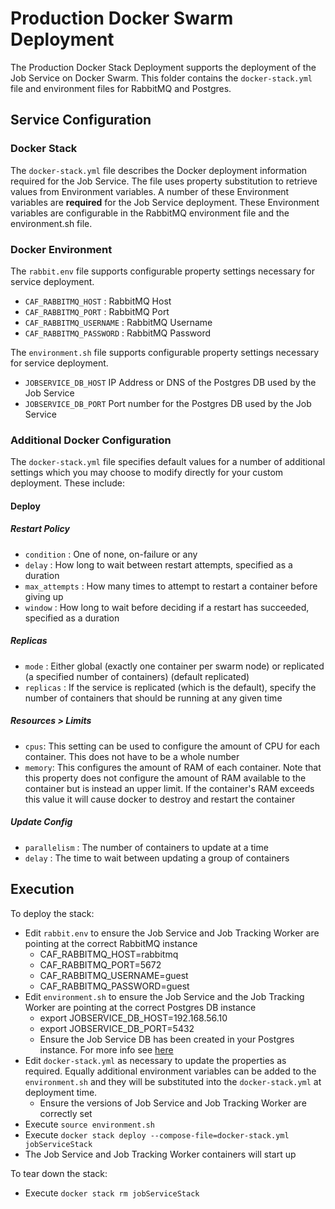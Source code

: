 # Production Docker Swarm Deployment

The Production Docker Stack Deployment supports the deployment of the Job Service on Docker Swarm. This folder contains the `docker-stack.yml` file and environment files for RabbitMQ and Postgres.

## Service Configuration

### Docker Stack
The `docker-stack.yml` file describes the Docker deployment information required for the Job Service. The file uses property substitution to retrieve values from Environment variables. A number of these Environment variables are **required** for the Job Service deployment. These Environment variables are configurable in the RabbitMQ environment file and the environment.sh file.

### Docker Environment
The `rabbit.env` file supports configurable property settings necessary for service deployment.  
* `CAF_RABBITMQ_HOST` : RabbitMQ Host  
* `CAF_RABBITMQ_PORT` : RabbitMQ Port  
* `CAF_RABBITMQ_USERNAME` : RabbitMQ Username  
* `CAF_RABBITMQ_PASSWORD` : RabbitMQ Password  

The `environment.sh` file supports configurable property settings necessary for service deployment.  
* `JOBSERVICE_DB_HOST` IP Address or DNS of the Postgres DB used by the Job Service  
* `JOBSERVICE_DB_PORT` Port number for the Postgres DB used by the Job Service  

### Additional Docker Configuration
The `docker-stack.yml` file specifies default values for a number of additional settings which you may choose to modify directly for your custom deployment. These include:  

#### Deploy

##### Restart Policy
* `condition` : One of none, on-failure or any
* `delay` : How long to wait between restart attempts, specified as a duration
* `max_attempts` : How many times to attempt to restart a container before giving up
* `window` : How long to wait before deciding if a restart has succeeded, specified as a duration

##### Replicas
* `mode` : Either global (exactly one container per swarm node) or replicated (a specified number of containers) (default replicated)
* `replicas` : If the service is replicated (which is the default), specify the number of containers that should be running at any given time

##### Resources > Limits
* `cpus`: This setting can be used to configure the amount of CPU for each container. This does not have to be a whole number
* `memory`: This configures the amount of RAM of each container. Note that this property does not configure the amount of RAM available to the container but is instead an upper limit. If the container's RAM exceeds this value it will cause docker to destroy and restart the container

##### Update Config
* `parallelism` : The number of containers to update at a time
* `delay` : The time to wait between updating a group of containers

## Execution

To deploy the stack:  
* Edit `rabbit.env` to ensure the Job Service and Job Tracking Worker are pointing at the correct RabbitMQ instance  
  * CAF_RABBITMQ_HOST=rabbitmq  
  * CAF_RABBITMQ_PORT=5672  
  * CAF_RABBITMQ_USERNAME=guest  
  * CAF_RABBITMQ_PASSWORD=guest  
* Edit `environment.sh` to ensure the Job Service and the Job Tracking Worker are pointing at the correct Postgres DB instance  
  * export JOBSERVICE_DB_HOST=192.168.56.10  
  * export JOBSERVICE_DB_PORT=5432  
  * Ensure the Job Service DB has been created in your Postgres instance. For more info see [here](https://github.com/JobService/job-service/tree/develop/job-service-postgres-container#external-job-service-database-install)
* Edit `docker-stack.yml` as necessary to update the properties as required.  Equally additional environment variables can be added to the `environment.sh` and they will be substituted into the `docker-stack.yml` at deployment time.  
  * Ensure the versions of Job Service and Job Tracking Worker are correctly set
* Execute `source environment.sh`  
* Execute `docker stack deploy --compose-file=docker-stack.yml jobServiceStack`  
* The Job Service and Job Tracking Worker containers will start up  

To tear down the stack:  
* Execute `docker stack rm jobServiceStack`  
